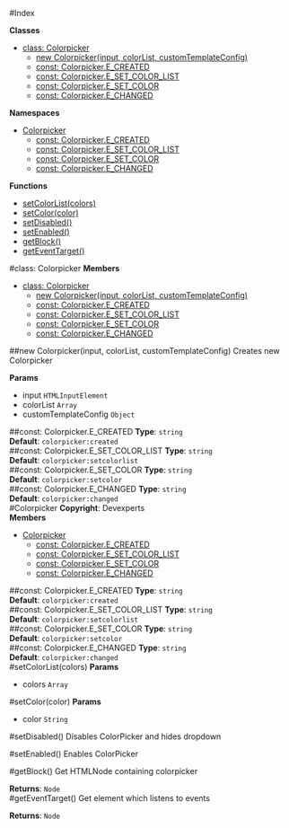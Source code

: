 #Index

**Classes**

* [class: Colorpicker](#Colorpicker)
  * [new Colorpicker(input, colorList, customTemplateConfig)](#new_Colorpicker)
  * [const: Colorpicker.E_CREATED](#Colorpicker.E_CREATED)
  * [const: Colorpicker.E_SET_COLOR_LIST](#Colorpicker.E_SET_COLOR_LIST)
  * [const: Colorpicker.E_SET_COLOR](#Colorpicker.E_SET_COLOR)
  * [const: Colorpicker.E_CHANGED](#Colorpicker.E_CHANGED)

**Namespaces**

* [Colorpicker](#Colorpicker)
  * [const: Colorpicker.E_CREATED](#Colorpicker.E_CREATED)
  * [const: Colorpicker.E_SET_COLOR_LIST](#Colorpicker.E_SET_COLOR_LIST)
  * [const: Colorpicker.E_SET_COLOR](#Colorpicker.E_SET_COLOR)
  * [const: Colorpicker.E_CHANGED](#Colorpicker.E_CHANGED)

**Functions**

* [setColorList(colors)](#setColorList)
* [setColor(color)](#setColor)
* [setDisabled()](#setDisabled)
* [setEnabled()](#setEnabled)
* [getBlock()](#getBlock)
* [getEventTarget()](#getEventTarget)
 
<a name="Colorpicker"></a>
#class: Colorpicker
**Members**

* [class: Colorpicker](#Colorpicker)
  * [new Colorpicker(input, colorList, customTemplateConfig)](#new_Colorpicker)
  * [const: Colorpicker.E_CREATED](#Colorpicker.E_CREATED)
  * [const: Colorpicker.E_SET_COLOR_LIST](#Colorpicker.E_SET_COLOR_LIST)
  * [const: Colorpicker.E_SET_COLOR](#Colorpicker.E_SET_COLOR)
  * [const: Colorpicker.E_CHANGED](#Colorpicker.E_CHANGED)

<a name="new_Colorpicker"></a>
##new Colorpicker(input, colorList, customTemplateConfig)
Creates new Colorpicker

**Params**

- input `HTMLInputElement`  
- colorList `Array`  
- customTemplateConfig `Object`  

<a name="Colorpicker.E_CREATED"></a>
##const: Colorpicker.E_CREATED
**Type**: `string`  
**Default**: `colorpicker:created`  
<a name="Colorpicker.E_SET_COLOR_LIST"></a>
##const: Colorpicker.E_SET_COLOR_LIST
**Type**: `string`  
**Default**: `colorpicker:setcolorlist`  
<a name="Colorpicker.E_SET_COLOR"></a>
##const: Colorpicker.E_SET_COLOR
**Type**: `string`  
**Default**: `colorpicker:setcolor`  
<a name="Colorpicker.E_CHANGED"></a>
##const: Colorpicker.E_CHANGED
**Type**: `string`  
**Default**: `colorpicker:changed`  
<a name="Colorpicker"></a>
#Colorpicker
**Copyright**: Devexperts  
**Members**

* [Colorpicker](#Colorpicker)
  * [const: Colorpicker.E_CREATED](#Colorpicker.E_CREATED)
  * [const: Colorpicker.E_SET_COLOR_LIST](#Colorpicker.E_SET_COLOR_LIST)
  * [const: Colorpicker.E_SET_COLOR](#Colorpicker.E_SET_COLOR)
  * [const: Colorpicker.E_CHANGED](#Colorpicker.E_CHANGED)

<a name="Colorpicker.E_CREATED"></a>
##const: Colorpicker.E_CREATED
**Type**: `string`  
**Default**: `colorpicker:created`  
<a name="Colorpicker.E_SET_COLOR_LIST"></a>
##const: Colorpicker.E_SET_COLOR_LIST
**Type**: `string`  
**Default**: `colorpicker:setcolorlist`  
<a name="Colorpicker.E_SET_COLOR"></a>
##const: Colorpicker.E_SET_COLOR
**Type**: `string`  
**Default**: `colorpicker:setcolor`  
<a name="Colorpicker.E_CHANGED"></a>
##const: Colorpicker.E_CHANGED
**Type**: `string`  
**Default**: `colorpicker:changed`  
<a name="setColorList"></a>
#setColorList(colors)
**Params**

- colors `Array`  

<a name="setColor"></a>
#setColor(color)
**Params**

- color `String`  

<a name="setDisabled"></a>
#setDisabled()
Disables ColorPicker and hides dropdown

<a name="setEnabled"></a>
#setEnabled()
Enables ColorPicker

<a name="getBlock"></a>
#getBlock()
Get HTMLNode containing colorpicker

**Returns**: `Node`  
<a name="getEventTarget"></a>
#getEventTarget()
Get element which listens to events

**Returns**: `Node`  
